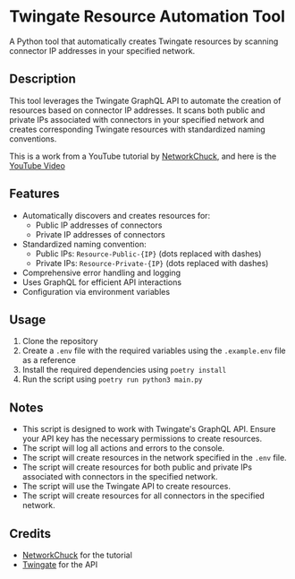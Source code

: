 # Twingate Resource Automation Tool

A Python tool that automatically creates Twingate resources by scanning connector IP addresses in your specified network.

## Description

This tool leverages the Twingate GraphQL API to automate the creation of resources based on connector IP addresses. It scans both public and private IPs associated with connectors in your specified network and creates corresponding Twingate resources with standardized naming conventions.

This is a work from a YouTube tutorial by [NetworkChuck](https://blog.networkchuck.com/posts/building-a-hacker-dropbox-access-any-network/), and here is the [YouTube Video](https://youtu.be/1lZ3FQSv-wI?si=KK7Pho4wkA3ps3ky)  

## Features

- Automatically discovers and creates resources for:
  - Public IP addresses of connectors
  - Private IP addresses of connectors
- Standardized naming convention:
  - Public IPs: `Resource-Public-{IP}` (dots replaced with dashes)
  - Private IPs: `Resource-Private-{IP}` (dots replaced with dashes)
- Comprehensive error handling and logging
- Uses GraphQL for efficient API interactions
- Configuration via environment variables

## Usage

1. Clone the repository
2. Create a `.env` file with the required variables using the `.example.env` file as a reference
3. Install the required dependencies using `poetry install`
4. Run the script using `poetry run python3 main.py`

## Notes

- This script is designed to work with Twingate's GraphQL API. Ensure your API key has the necessary permissions to create resources.
- The script will log all actions and errors to the console.
- The script will create resources in the network specified in the `.env` file.
- The script will create resources for both public and private IPs associated with connectors in the specified network.
- The script will use the Twingate API to create resources.
- The script will create resources for all connectors in the specified network.


## Credits

- [NetworkChuck](https://blog.networkchuck.com/posts/building-a-hacker-dropbox-access-any-network/) for the tutorial
- [Twingate](https://twingate.com/) for the API


